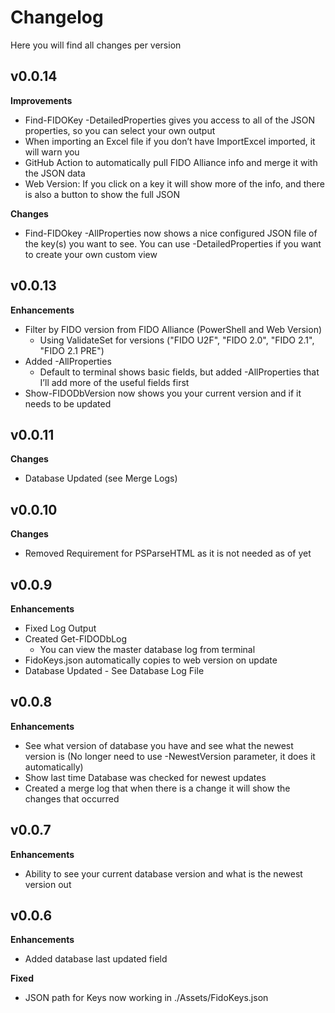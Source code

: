 # Changelog

Here you will find all changes per version

## v0.0.14

**Improvements**

* Find-FIDOKey -DetailedProperties gives you access to all of the JSON properties, so you can select your own output
* When importing an Excel file if you don’t have ImportExcel imported, it will warn you
* GitHub Action to automatically pull FIDO Alliance info and merge it with the JSON data
*  Web Version: If you click on a key it will show more of the info, and there is also a button to show the full JSON

**Changes**

 * Find-FIDOkey -AllProperties now shows a nice configured JSON file of the key(s) you want to see. You can use -DetailedProperties if you want to create your own custom view

## v0.0.13

**Enhancements**

* Filter by FIDO version from FIDO Alliance (PowerShell and Web Version)
  * Using ValidateSet for versions ("FIDO U2F", "FIDO 2.0", "FIDO 2.1", "FIDO 2.1 PRE")
* Added -AllProperties
  * Default to terminal shows basic fields, but added -AllProperties that I’ll add more of the useful fields first
* Show-FIDODbVersion now shows you your current version and if it needs to be updated

## v0.0.11

**Changes**

* Database Updated (see Merge Logs)

## v0.0.10

**Changes**

* Removed Requirement for PSParseHTML as it is not needed as of yet

## v0.0.9

**Enhancements**

* Fixed Log Output
* Created Get-FIDODbLog
  * You can view the master database log from terminal
* FidoKeys.json automatically copies to web version on update
* Database Updated - See Database Log File

## v0.0.8

**Enhancements**

- See what version of database you have and see what the newest version is (No longer need to use -NewestVersion parameter, it does it automatically)
- Show last time Database was checked for newest updates
- Created a merge log that when there is a change it will show the changes that occurred

## v0.0.7

**Enhancements**

- Ability to see your current database version and what is the newest version out

## v0.0.6

**Enhancements**

- Added database last updated field

**Fixed**

- JSON path for Keys now working in ./Assets/FidoKeys.json
